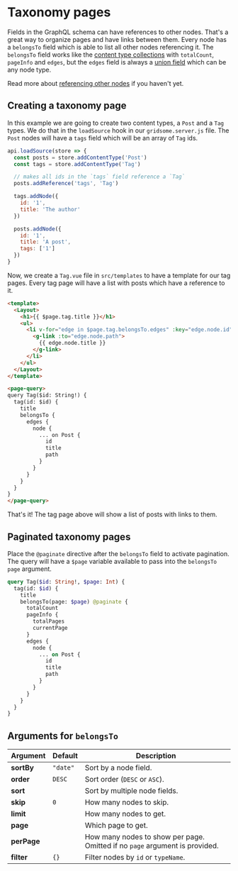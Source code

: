 # Taxonomy pages

Fields in the GraphQL schema can have references to other nodes. That's a great way to organize pages and have links between them. Every node has a `belongsTo` field which is able to list all other nodes referencing it. The `belongsTo` field works like the [content type collections](/docs/querying-data#content-type-collections) with `totalCount`, `pageInfo` and `edges`, but the `edges` field is always a [union field](https://graphql.org/learn/schema/#union-types) which can be any node type.

Read more about [referencing other nodes](/docs/data-store-api#referencing-other-nodes) if you haven't yet.

## Creating a taxonomy page

In this example we are going to create two content types, a `Post` and a `Tag` types. We do that in the `loadSource` hook in our `gridsome.server.js` file. The `Post` nodes will have a `tags` field which will be an array of `Tag` ids.

```js
api.loadSource(store => {
  const posts = store.addContentType('Post')
  const tags = store.addContentType('Tag')

  // makes all ids in the `tags` field reference a `Tag`
  posts.addReference('tags', 'Tag')

  tags.addNode({
    id: '1',
    title: 'The author'
  })

  posts.addNode({
    id: '1',
    title: 'A post',
    tags: ['1']
  })
}
```

Now, we create a `Tag.vue` file in `src/templates` to have a template for our tag pages. Every tag page will have a list with posts which have a reference to it.

```html
<template>
  <Layout>
    <h1>{{ $page.tag.title }}</h1>
    <ul>
      <li v-for="edge in $page.tag.belongsTo.edges" :key="edge.node.id">
        <g-link :to="edge.node.path">
          {{ edge.node.title }}
        </g-link>
      </li>
    </ul>
  </Layout>
</template>

<page-query>
query Tag($id: String!) {
  tag(id: $id) {
    title
    belongsTo {
      edges {
        node {
          ... on Post {
            id
            title
            path
          }
        }
      }
    }
  }
}
</page-query>
```

That's it! The tag page above will show a list of posts with links to them.

## Paginated taxonomy pages

Place the `@paginate` directive after the `belongsTo` field to activate pagination. The query will have a `$page` variable available to pass into the `belongsTo` `page` argument.

```graphql
query Tag($id: String!, $page: Int) {
  tag(id: $id) {
    title
    belongsTo(page: $page) @paginate {
      totalCount
      pageInfo {
        totalPages
        currentPage
      }
      edges {
        node {
          ... on Post {
            id
            title
            path
          }
        }
      }
    }
  }
}
```

## Arguments for `belongsTo`

| Argument | Default | Description |
|----------|---------|-------------|
| **sortBy** | `"date"` | Sort by a node field.
| **order** | `DESC` | Sort order (`DESC` or `ASC`).
| **sort** | | Sort by multiple node fields.
| **skip** | `0` | How many nodes to skip.
| **limit** | | How many nodes to get.
| **page** | | Which page to get.
| **perPage** | | How many nodes to show per page. Omitted if no `page` argument is provided.
| **filter** | `{}` | Filter nodes by `id` or `typeName`.
